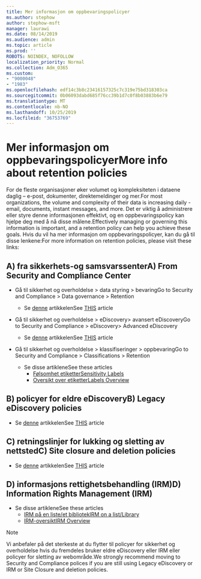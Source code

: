 ```yaml
---
title: Mer informasjon om oppbevaringspolicyer
ms.author: stephow
author: stephow-msft
manager: laurawi
ms.date: 08/14/2019
ms.audience: admin
ms.topic: article
ms.prod: ''
ROBOTS: NOINDEX, NOFOLLOW
localization_priority: Normal
ms.collection: Adm_O365
ms.custom:
- "9000048"
- "1983"
ms.openlocfilehash: edf14c3b8c23416157325c7c319e75bd318303ca
ms.sourcegitcommit: 0b06093dabd685f76cc39b1d7c0f8b03883b6e79
ms.translationtype: MT
ms.contentlocale: nb-NO
ms.lasthandoff: 10/25/2019
ms.locfileid: "36753769"
---
```

# <a name="more-info-about-retention-policies"></a><span data-ttu-id="c12ae-102">Mer informasjon om oppbevaringspolicyer</span><span class="sxs-lookup"><span data-stu-id="c12ae-102">More info about retention policies</span></span>

<span data-ttu-id="c12ae-103">For de fleste organisasjoner øker volumet og kompleksiteten i dataene daglig – e-post, dokumenter, direktemeldinger og mer.</span><span class="sxs-lookup"><span data-stu-id="c12ae-103">For most organizations, the volume and complexity of their data is increasing daily - email, documents, instant messages, and more.</span></span> <span data-ttu-id="c12ae-104">Det er viktig å administrere eller styre denne informasjonen effektivt, og en oppbevaringspolicy kan hjelpe deg med å nå disse målene.</span><span class="sxs-lookup"><span data-stu-id="c12ae-104">Effectively managing or governing this information is important, and a retention policy can help you achieve these goals.</span></span> <span data-ttu-id="c12ae-105">Hvis du vil ha mer informasjon om oppbevaringspolicyer, kan du gå til disse lenkene:</span><span class="sxs-lookup"><span data-stu-id="c12ae-105">For more information on retention policies, please visit these links:</span></span>

## <a name="a-from-security-and-compliance-center"></a><span data-ttu-id="c12ae-106">A) fra sikkerhets-og samsvarssenter</span><span class="sxs-lookup"><span data-stu-id="c12ae-106">A) From Security and Compliance Center</span></span>

- <span data-ttu-id="c12ae-107">Gå til sikkerhet og overholdelse > data styring > bevaring</span><span class="sxs-lookup"><span data-stu-id="c12ae-107">Go to Security and Compliance > Data governance > Retention</span></span>
  - <span data-ttu-id="c12ae-108">Se [denne](https://docs.microsoft.com/office365/securitycompliance/retention-policies) artikkelen</span><span class="sxs-lookup"><span data-stu-id="c12ae-108">See [THIS](https://docs.microsoft.com/office365/securitycompliance/retention-policies) article</span></span>

- <span data-ttu-id="c12ae-109">Gå til sikkerhet og overholdelse > eDiscovery> avansert eDiscovery</span><span class="sxs-lookup"><span data-stu-id="c12ae-109">Go to Security and Compliance > eDiscovery> Advanced eDiscovery</span></span> 
  - <span data-ttu-id="c12ae-110">Se [denne](https://docs.microsoft.com/office365/securitycompliance/ediscovery-cases) artikkelen</span><span class="sxs-lookup"><span data-stu-id="c12ae-110">See [THIS](https://docs.microsoft.com/office365/securitycompliance/ediscovery-cases) article</span></span>

- <span data-ttu-id="c12ae-111">Gå til sikkerhet og overholdelse > klassifiseringer > oppbevaring</span><span class="sxs-lookup"><span data-stu-id="c12ae-111">Go to Security and Compliance > Classifications > Retention</span></span>
  - <span data-ttu-id="c12ae-112">Se disse artiklene</span><span class="sxs-lookup"><span data-stu-id="c12ae-112">See these articles</span></span>
    - [<span data-ttu-id="c12ae-113">Følsomhet etiketter</span><span class="sxs-lookup"><span data-stu-id="c12ae-113">Sensitivity Labels</span></span>](https://docs.microsoft.com/office365/securitycompliance/sensitivity-labels)
    - [<span data-ttu-id="c12ae-114">Oversikt over etiketter</span><span class="sxs-lookup"><span data-stu-id="c12ae-114">Labels Overview</span></span>](https://docs.microsoft.com/office365/securitycompliance/labels)

## <a name="b-legacy-ediscovery-policies"></a><span data-ttu-id="c12ae-115">B) policyer for eldre eDiscovery</span><span class="sxs-lookup"><span data-stu-id="c12ae-115">B) Legacy eDiscovery policies</span></span>

- <span data-ttu-id="c12ae-116">Se [denne](https://support.office.com/article/Set-up-an-eDiscovery-Center-in-SharePoint-Online-A18F8975-AA7F-43B4-A7D6-001D14744D8E) artikkelen</span><span class="sxs-lookup"><span data-stu-id="c12ae-116">See [THIS](https://support.office.com/article/Set-up-an-eDiscovery-Center-in-SharePoint-Online-A18F8975-AA7F-43B4-A7D6-001D14744D8E) article</span></span>

## <a name="c-site-closure-and-deletion-policies"></a><span data-ttu-id="c12ae-117">C) retningslinjer for lukking og sletting av nettsted</span><span class="sxs-lookup"><span data-stu-id="c12ae-117">C) Site closure and deletion policies</span></span>

- <span data-ttu-id="c12ae-118">Se [denne](https://support.office.com/article/Use-policies-for-site-closure-and-deletion-A8280D82-27FD-48C5-9ADF-8A5431208BA5) artikkelen</span><span class="sxs-lookup"><span data-stu-id="c12ae-118">See [THIS](https://support.office.com/article/Use-policies-for-site-closure-and-deletion-A8280D82-27FD-48C5-9ADF-8A5431208BA5) article</span></span>  

## <a name="d-information-rights-management-irm"></a><span data-ttu-id="c12ae-119">D) informasjons rettighetsbehandling (IRM)</span><span class="sxs-lookup"><span data-stu-id="c12ae-119">D) Information Rights Management (IRM)</span></span>

- <span data-ttu-id="c12ae-120">Se disse artiklene</span><span class="sxs-lookup"><span data-stu-id="c12ae-120">See these articles</span></span>
  - [<span data-ttu-id="c12ae-121">IRM på en liste/et bibliotek</span><span class="sxs-lookup"><span data-stu-id="c12ae-121">IRM on a list/Library</span></span>](https://support.office.com/article/apply-information-rights-management-to-a-list-or-library-3bdb5c4e-94fc-4741-b02f-4e7cc3c54aa1)
  - [<span data-ttu-id="c12ae-122">IRM-oversikt</span><span class="sxs-lookup"><span data-stu-id="c12ae-122">IRM Overview</span></span>](https://support.office.com/article/create-and-apply-information-management-policies-eb501fe9-2ef6-4150-945a-65a6451ee9e9)

> [!Note]
> <span data-ttu-id="c12ae-123">Vi anbefaler på det sterkeste at du flytter til policyer for sikkerhet og overholdelse hvis du fremdeles bruker eldre eDiscovery eller IRM eller policyer for sletting av webområde.</span><span class="sxs-lookup"><span data-stu-id="c12ae-123">We strongly recommend moving to Security and Compliance polices if you are still using Legacy eDiscovery or IRM or Site Closure and deletion policies.</span></span>
